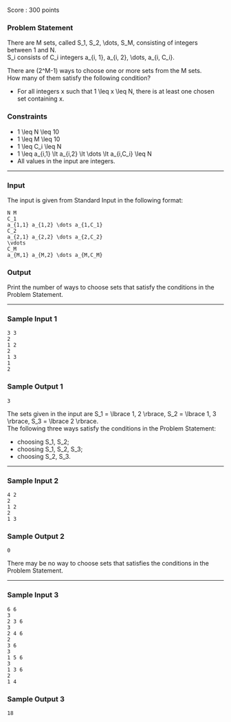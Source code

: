 Score : 300 points

### Problem Statement

There are M sets, called S\_1, S\_2, \dots, S\_M, consisting of integers between 1 and N.  
S\_i consists of C\_i integers a\_{i, 1}, a\_{i, 2}, \dots, a\_{i, C\_i}.

There are (2^M-1) ways to choose one or more sets from the M sets.  
How many of them satisfy the following condition?

* For all integers x such that 1 \leq x \leq N, there is at least one chosen set containing x.

### Constraints

* 1 \leq N \leq 10
* 1 \leq M \leq 10
* 1 \leq C\_i \leq N
* 1 \leq a\_{i,1} \lt a\_{i,2} \lt \dots \lt a\_{i,C\_i} \leq N
* All values in the input are integers.

---

### Input

The input is given from Standard Input in the following format:

```
N M
C_1
a_{1,1} a_{1,2} \dots a_{1,C_1}
C_2
a_{2,1} a_{2,2} \dots a_{2,C_2}
\vdots
C_M
a_{M,1} a_{M,2} \dots a_{M,C_M}
```

### Output

Print the number of ways to choose sets that satisfy the conditions in the Problem Statement.

---

### Sample Input 1

```
3 3
2
1 2
2
1 3
1
2
```

### Sample Output 1

```
3
```

The sets given in the input are S\_1 = \lbrace 1, 2 \rbrace, S\_2 = \lbrace 1, 3 \rbrace, S\_3 = \lbrace 2 \rbrace.  
The following three ways satisfy the conditions in the Problem Statement:

* choosing S\_1, S\_2;
* choosing S\_1, S\_2, S\_3;
* choosing S\_2, S\_3.

---

### Sample Input 2

```
4 2
2
1 2
2
1 3
```

### Sample Output 2

```
0
```

There may be no way to choose sets that satisfies the conditions in the Problem Statement.

---

### Sample Input 3

```
6 6
3
2 3 6
3
2 4 6
2
3 6
3
1 5 6
3
1 3 6
2
1 4
```

### Sample Output 3

```
18
```